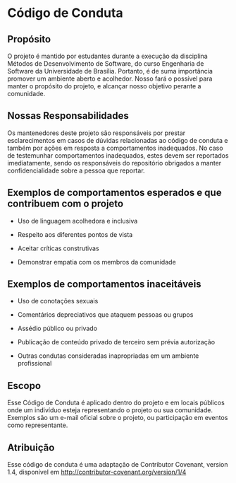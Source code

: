 # Código de Conduta
## Propósito
O projeto é mantido por estudantes durante a execução da disciplina Métodos de Desenvolvimento de Software, do curso Engenharia de Software da Universidade de Brasília. Portanto, é de suma importância promover um ambiente aberto e acolhedor. Nosso fará o possível para manter o propósito do projeto, e alcançar nosso objetivo perante a comunidade.
## Nossas Responsabilidades
Os mantenedores deste projeto são responsáveis por prestar esclarecimentos em casos de dúvidas relacionadas ao código de conduta e também por ações em resposta a comportamentos inadequados. No caso de testemunhar comportamentos inadequados, estes devem ser reportados imediatamente, sendo os responsáveis do repositório obrigados a manter confidencialidade sobre a pessoa que reportar.
## Exemplos de comportamentos esperados e que contribuem com o projeto
* Uso de linguagem acolhedora e inclusiva

* Respeito aos diferentes pontos de vista

* Aceitar críticas construtivas

* Demonstrar empatia com os membros da comunidade

## Exemplos de comportamentos inaceitáveis
* Uso de conotações sexuais

* Comentários depreciativos que ataquem pessoas ou grupos

* Assédio público ou privado

* Publicação de conteúdo privado de terceiro sem prévia autorização

* Outras condutas consideradas inapropriadas em um ambiente profissional
## Escopo
Esse Código de Conduta é aplicado dentro do projeto e em locais públicos onde um indivíduo esteja representando o projeto ou sua comunidade. Exemplos são um e-mail oficial sobre o projeto, ou participação em eventos como representante.
## Atribuição
Esse código de conduta é uma adaptação de Contributor Covenant, version 1.4, disponível em http://contributor-covenant.org/version/1/4
